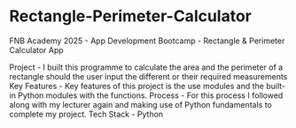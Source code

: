 # Rectangle-Perimeter-Calculator
FNB Academy 2025 - App Development Bootcamp - Rectangle & Perimeter Calculator App

Project - I built this programme to calculate the area and the perimeter of a rectangle should the user input the different or their required measurements
Key Features - Key features of this project is the use modules and the built-in Python modules with the functions. 
Process - For this process I followed along with my lecturer again and making use of Python fundamentals to complete my project. 
Tech Stack - Python
